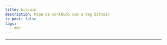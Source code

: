 ```yaml
---
title: bitcoin
description: Mapa de contéudo com a tag bitcoin
is_post: false
tags:
  - mdc
---
```


-----